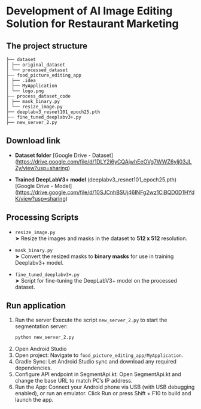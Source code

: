 # Development of AI Image Editing Solution for Restaurant Marketing
## The project structure
```
├── dataset
│ ├── original_dataset
│ └── processed_dataset
├── food_picture_editing_app
│ ├── .idea
│ ├── MyApplication
│ └── logo.png
├── process_dataset_code
│ ├── mask_binary.py
│ └── resize_image.py
├── deeplabv3_resnet101_epoch25.pth
├── fine_tuned_deeplabv3+.py
├── new_server_2.py
```

## Download link
- **Dataset folder**
  [Google Drive - Dataset]  (https://drive.google.com/file/d/1DLY2i6yCQAjwhEeOVg7WWZ6ylj03JLZy/view?usp=sharing)
  
- **Trained DeepLabV3+ model** (deeplabv3_resnet101_epoch25.pth)
  [Google Drive - Model] (https://drive.google.com/file/d/10SJCnhBSUj46INFg2wz1CiBQD0D1HYdK/view?usp=sharing)
  
## Processing Scripts
- `resize_image.py`  
  ➤ Resize the images and masks in the dataset to **512 x 512** resolution.
  
- `mask_binary.py`  
  ➤ Convert the resized masks to **binary masks** for use in training Deeplabv3+ model.

- `fine_tuned_deeplabv3+.py`  
  ➤ Script for fine-tuning the DeepLabV3+ model on the processed dataset.

## Run application
1. Run the server
   Execute the script `new_server_2.py` to start the segmentation server:
   ```bash
   python new_server_2.py
3. Open Android Studio
4. Open project:
   Navigate to `food_picture_editing_app/MyApplication`.
5. Gradle Sync:
   Let Android Studio sync and download any required dependencies.
6. Configure API endpoint in SegmentApi.kt:
   Open SegmentApi.kt and change the base URL to match PC’s IP address.
7. Run the App:
   Connect your Android phone via USB (with USB debugging enabled), or run an emulator.
   Click Run or press Shift + F10 to build and launch the app.
